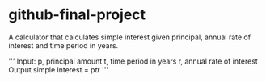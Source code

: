 # github-final-project
A calculator that calculates simple interest given principal, annual rate of interest and time period in years.

'''
Input:
   p, principal amount
   t, time period in years
   r, annual rate of interest
Output
   simple interest = p*t*r
   '''
